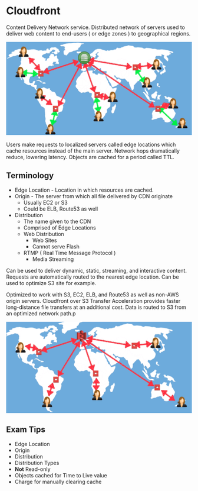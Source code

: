 # Cloudfront #

Content Delivery Network service. Distributed network of servers used to deliver web content to end-users ( or edge zones ) to geographical regions.

![Cloudfront CDN](images/cdn.png)

Users make requests to localized servers called edge locations which cache resources instead of the main server. Network hops dramatically reduce, lowering latency. Objects are cached for a period called TTL.

## Terminology ##

- Edge Location - Location in which resources are cached.
- Origin - The server from which all file delivered by CDN originate
    - Usually EC2 or S3
    - Could be ELB, Route53 as well
- Distribution
    - The name given to the CDN
    - Comprised of Edge Locations
    - Web Distribution
        - Web Sites
        - Cannot serve Flash
    - RTMP ( Real Time Message Protocol )
        - Media Streaming

Can be used to deliver dynamic, static, streaming, and interactive content. Requests are automatically routed to the nearest edge location. Can be used to optimize S3 site for example.

Optimized to work with S3, EC2, ELB, and Route53 as well as non-AWS origin servers. Cloudfront over S3 Transfer Acceleration provides faster long-distance file transfers at an additional cost. Data is routed to S3 from an optimized network path.p

![Transfer Acceleration over Cloudfront](images/s3-transfer-acceleration.png)

## Exam Tips ##

- Edge Location
- Origin
- Distribution
- Distribution Types
- **Not** Read-only
- Objects cached for Time to Live value
- Charge for manually clearing cache
